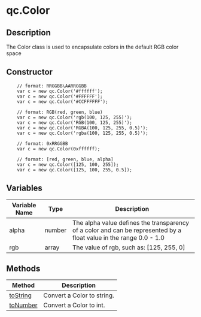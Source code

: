 # qc.Color

## Description
The Color class is used to encapsulate colors in the default RGB color space

## Constructor
````
	// format: RRGGBB\AARRGGBB
	var c = new qc.Color('#ffffff');
	var c = new qc.Color('#FFFFFF');
	var c = new qc.Color('#CCFFFFFF');

	// format: RGB(red, green, blue)
	var c = new qc.Color('rgb(100, 125, 255)');
	var c = new qc.Color('RGB(100, 125, 255)');
	var c = new qc.Color('RGBA(100, 125, 255, 0.5)');
	var c = new qc.Color('rgba(100, 125, 255, 0.5)');

	// format: 0xRRGGBB
	var c = new qc.Color(0xffffff);

	// format: [red, green, blue, alpha]
	var c = new qc.Color([125, 100, 255]);
	var c = new qc.Color([125, 100, 255, 0.5]);
````

## Variables
| Variable Name         |   Type      |  Description        |
| ------------- |-------------|-------------|
| alpha | number | The alpha value defines the transparency of a color and can be represented by a float value in the range 0.0 - 1.0 |
| rgb | array | The value of rgb, such as: [125, 255, 0] |

## Methods
| Method | Description |
| ------------- |-------------|
| [toString](toString.md) | Convert a Color to string. |
| [toNumber](toNumber.md) | Convert a Color to int. |
